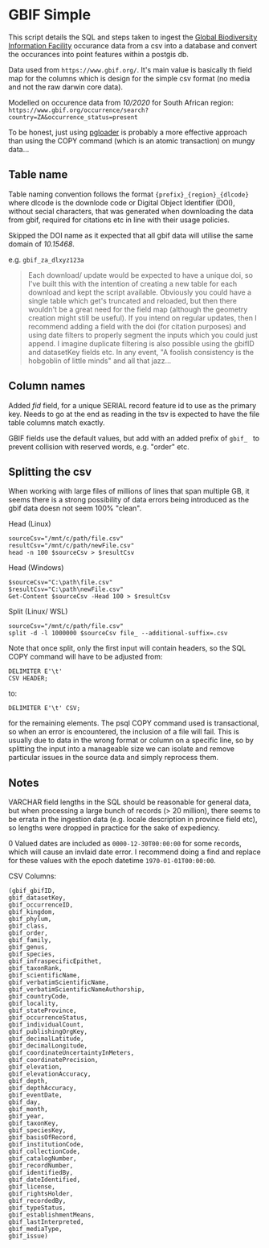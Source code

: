 # GBIF Simple

This script details the SQL and steps taken to ingest the [Global Biodiversity Information Facility](https://en.wikipedia.org/wiki/Global_Biodiversity_Information_Facility) occurance data from a csv into a database and convert the occurances into point features within a postgis db.

Data used from `https://www.gbif.org/`. It's main value is basically th field map for the columns which is design for the simple csv format (no media and not the raw darwin core data).

Modelled on occurence data from *10/2020* for South African region: `https://www.gbif.org/occurrence/search?country=ZA&occurrence_status=present`

To be honest, just using [pgloader](https://github.com/dimitri/pgloader) is probably a more effective approach than using the COPY command (which is an atomic transaction) on mungy data...

## Table name

Table naming convention follows the format `{prefix}_{region}_{dlcode}` where dlcode is the downlode code or Digital Object Identifier (DOI), without secial characters, that was generated when downloading the data from gbif, required for citations etc in line with their usage policies.

Skipped the DOI name as it expected that all gbif data will utilise the same domain of *10.15468*.

e.g. `gbif_za_dlxyz123a`

> Each download/ update would be expected to have a unique doi, so I've built this with the intention of creating a new table for each download and kept the script available. Obviously you could have a single table which get's truncated and reloaded, but then there wouldn't be a great need for the field map (although the geometry creation might still be useful). If you intend on regular updates, then I recommend adding a field with the doi (for citation purposes) and using date filters to properly segment the inputs which you could just append. I imagine duplicate filtering is also possible using the gbifID and datasetKey fields etc. In any event, "A foolish consistency is the hobgoblin of little minds" and all that jazz...

## Column names

Added *fid* field, for a unique SERIAL record feature id to use as the primary key. Needs to go at the end as reading in the tsv is expected to have the file table columns match exactly.

GBIF fields use the default values, but add with an added prefix of `gbif_ ` to prevent collision with reserved words, e.g. "order" etc.

## Splitting the csv

When working with large files of millions of lines that span multiple GB, it seems there is a strong possibility of data errors being introduced as the gbif data doesn not seem 100% "clean".

Head (Linux)

```
sourceCsv="/mnt/c/path/file.csv"
resultCsv="/mnt/c/path/newFile.csv"
head -n 100 $sourceCsv > $resultCsv
```

Head (Windows)

```
$sourceCsv="C:\path\file.csv"
$resultCsv="C:\path\newFile.csv"
Get-Content $sourceCsv -Head 100 > $resultCsv
```

Split (Linux/ WSL)

```
sourceCsv="/mnt/c/path/file.csv"
split -d -l 1000000 $sourceCsv file_ --additional-suffix=.csv
```

Note that once split, only the first input will contain headers, so the SQL COPY command will have to be adjusted from:

```
DELIMITER E'\t' 
CSV HEADER;
```

to:

```
DELIMITER E'\t' CSV;
```

for the remaining elements. The psql COPY command used is transactional, so when an error is encountered, the inclusion of a file will fail. This is usually due to data in the wrong format or column on a specific line, so by splitting the input into a manageable size we can isolate and remove particular issues in the source data and simply reprocess them.

## Notes

VARCHAR field lengths in the SQL should be reasonable for general data, but when processing a large bunch of records (> 20 million), there seems to be errata in the ingestion data (e.g. locale description in province field etc), so lengths were dropped in practice for the sake of expediency.

0 Valued dates are included as `0000-12-30T00:00:00` for some records, which will cause an invlaid date error. I recommend doing a find and replace for these values with the epoch datetime `1970-01-01T00:00:00`.

CSV Columns:
```
(gbif_gbifID,
gbif_datasetKey,
gbif_occurrenceID,
gbif_kingdom,
gbif_phylum,
gbif_class,
gbif_order,
gbif_family,
gbif_genus,
gbif_species,
gbif_infraspecificEpithet,
gbif_taxonRank,
gbif_scientificName,
gbif_verbatimScientificName,
gbif_verbatimScientificNameAuthorship,
gbif_countryCode,
gbif_locality,
gbif_stateProvince,
gbif_occurrenceStatus,
gbif_individualCount,
gbif_publishingOrgKey,
gbif_decimalLatitude,
gbif_decimalLongitude,
gbif_coordinateUncertaintyInMeters,
gbif_coordinatePrecision,
gbif_elevation,
gbif_elevationAccuracy,
gbif_depth,
gbif_depthAccuracy,
gbif_eventDate,
gbif_day,
gbif_month,
gbif_year,
gbif_taxonKey,
gbif_speciesKey,
gbif_basisOfRecord,
gbif_institutionCode,
gbif_collectionCode,
gbif_catalogNumber,
gbif_recordNumber,
gbif_identifiedBy,
gbif_dateIdentified,
gbif_license,
gbif_rightsHolder,
gbif_recordedBy,
gbif_typeStatus,
gbif_establishmentMeans,
gbif_lastInterpreted,
gbif_mediaType,
gbif_issue)
```
